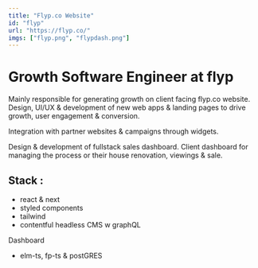 ```yaml
---
title: "Flyp.co Website"
id: "flyp"
url: "https://flyp.co/"
imgs: ["flyp.png", "flypdash.png"]
---
```


# Growth Software Engineer at flyp

Mainly responsible for generating growth on client facing flyp.co website.
Design, UI/UX & development of new web apps & landing pages to drive growth, user engagement & conversion.

Integration with partner websites & campaigns through widgets.

Design & development of fullstack sales dashboard. Client dashboard for managing the process or their house renovation, viewings & sale.

## Stack :

- react & next
- styled components
- tailwind
- contentful headless CMS w graphQL

Dashboard

- elm-ts, fp-ts & postGRES
